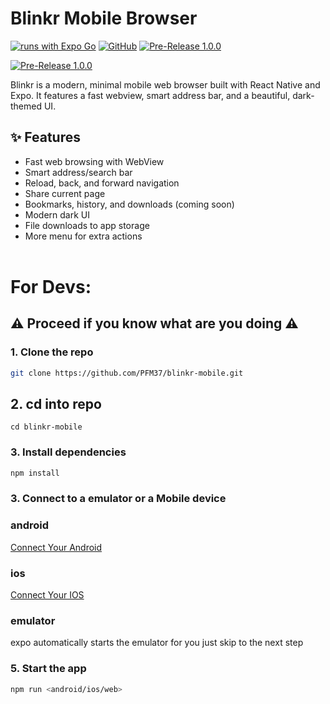 # **Blinkr Mobile Browser**
[![runs with Expo Go](https://img.shields.io/badge/Runs%20with%20Expo%20Go-4630EB.svg?style=flat-square&logo=EXPO&labelColor=f3f3f3&logoColor=000)](https://expo.dev/client)
[![GitHub](https://img.shields.io/badge/PFM37-Blinker--Mobile-8208FB?logo=github&logoColor=fff)](https://github.com/PFM37/blinkr-mobile)
[![Pre-Release 1.0.0](https://img.shields.io/badge/Pre--Release-v1.0.0-8208FB?logo=github&logoColor=fff)](https://github.com/PFM37/blinkr-mobile/releases/tag/pre-release-1.0.0)

[![Pre-Release 1.0.0](https://img.shields.io/badge/Download_latest_version-8208FB)](https://github.com/PFM37/blinkr-mobile/releases/download/pre-release-1.0.0/pre-release-1.0.0.apk)

Blinkr is a modern, minimal mobile web browser built with React Native and Expo. It features a fast webview, smart address bar, and a beautiful, dark-themed UI.

## ✨ Features

- Fast web browsing with WebView
- Smart address/search bar
- Reload, back, and forward navigation
- Share current page
- Bookmarks, history, and downloads (coming soon)
- Modern dark UI
- File downloads to app storage
- More menu for extra actions
<br><br>

# **For Devs:**
## **⚠️ Proceed if you know what are you doing ⚠️**

### 1. **Clone the repo**
```bash
git clone https://github.com/PFM37/blinkr-mobile.git
```

## 2. **cd into repo**
```
cd blinkr-mobile
```

### 3. **Install dependencies**

```bash
npm install
```
### 3. **Connect to a emulator or a Mobile device**

### android

[Connect Your Android ](https://developer.android.com/tools/adb)

### ios

[Connect Your IOS](https://support.apple.com/en-in/guide/mac-help/mchlada1d602/mac)

### emulator
expo automatically starts the emulator for you just skip to the next step

### 5. **Start the app**

```bash
npm run <android/ios/web>
```